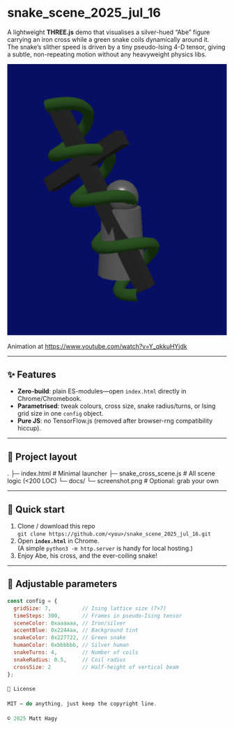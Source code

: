 # snake_scene_2025_jul_16

A lightweight **THREE.js** demo that visualises a silver-hued “Abe” figure carrying an iron cross while a green snake coils dynamically around it.  
The snake’s slither speed is driven by a tiny pseudo-Ising 4-D tensor, giving a subtle, non-repeating motion without any heavyweight physics libs.

![Screenshot](./screenshot.png)

Animation at https://www.youtube.com/watch?v=Y_qkkuHYjdk

---

## ✨ Features
- **Zero-build**: plain ES-modules—open `index.html` directly in Chrome/Chromebook.
- **Parametrised**: tweak colours, cross size, snake radius/turns, or Ising grid size in one `config` object.
- **Pure JS**: no TensorFlow.js (removed after browser-rng compatibility hiccup).

---

## 📂 Project layout

.
├─ index.html            # Minimal launcher
├─ snake_cross_scene.js  # All scene logic (<200 LOC)
└─ docs/
└─ screenshot.png     # Optional: grab your own

---

## 🚀 Quick start
1. Clone / download this repo  
   `git clone https://github.com/<you>/snake_scene_2025_jul_16.git`
2. Open **`index.html`** in Chrome.  
   (A simple `python3 -m http.server` is handy for local hosting.)
3. Enjoy Abe, his cross, and the ever-coiling snake!

---

## 🔧 Adjustable parameters
```js
const config = {
  gridSize: 7,          // Ising lattice size (7×7)
  timeSteps: 300,       // Frames in pseudo-Ising tensor
  sceneColor: 0xaaaaaa, // Iron/silver
  accentBlue: 0x2244aa, // Background tint
  snakeColor: 0x227722, // Green snake
  humanColor: 0xbbbbbb, // Silver human
  snakeTurns: 4,        // Number of coils
  snakeRadius: 0.5,     // Coil radius
  crossSize: 2          // Half-height of vertical beam
};

📝 License

MIT — do anything, just keep the copyright line.

© 2025 Matt Hagy
